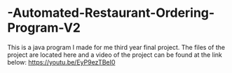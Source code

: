# -Automated-Restaurant-Ordering-Program-V2
This is a java program I made for me third year final project.
The files of the project are located here and a video of the project can be found at the link below:
https://youtu.be/EyP9ezTBeI0
